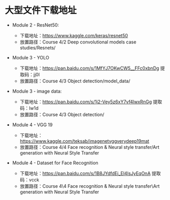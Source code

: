 # 大型文件下载地址

- Module 2 - ResNet50: 
  - 下载地址：https://www.kaggle.com/keras/resnet50
  - 放置路径：Course 4/2 Deep convolutional models case studies/Resnets/

- Module 3 - YOLO
  - 下载地址：https://pan.baidu.com/s/1MfYJ7OKwCW5__FFc0xbnDg 提取码：jj0l
  - 放置路径：Course 4/3 Object detection/model_data/

- Module 3 - image data: 
  - 下载地址：https://pan.baidu.com/s/1j2-Vey5z6xY7vf4lwxRnGg 提取码：lw1d
  - 放置路径：Course 4/3 Object detection/

- Module 4 - VGG 19
  - 下载地址：https://www.kaggle.com/teksab/imagenetvggverydeep19mat
  - 放置路径：Course 4/4  Face recognition & Neural style transfer/Art generation with Neural Style Transfer

- Module 4 - Dataset for Face Recognition
  - 下载地址：https://pan.baidu.com/s/1B8JYdfdEj_El4IsJyEqOnA 提取码：vcck
  - 放置路径：Course 4\4  Face recognition & Neural style transfer\Art generation with Neural Style Transfer

